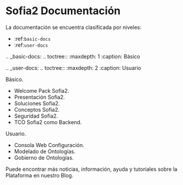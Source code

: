 Sofia2 Documentación
========================

La documentación se encuentra clasificada por niveles:

* :ref:`basic-docs`
* :ref:`user-docs`

.. _basic-docs:
.. toctree::
   :maxdepth: 1
   :caption: Básico


.. _user-docs:
.. toctree::
   :maxdepth: 2
   :caption: Usuario



Básico.

* Welcome Pack Sofia2.
* Presentación Sofia2.
* Soluciones Sofia2.
* Conceptos Sofia2.
* Seguridad Sofia2.
* TCO Sofia2 como Backend.


Usuario.

* Consola Web Configuración.
* Modelado de Ontologías.
* Gobierno de Ontologías.

Puede encontrar más noticias, información, ayuda y tutoriales sobre la Plataforma en nuestro Blog.
